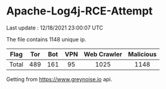 
# Apache-Log4j-RCE-Attempt

Last update : 12/18/2021 23:00:07 UTC

The file contains 1148 unique ip.

| Flag | Tor | Bot | VPN | Web Crawler | Malicious |
| :-:  | :-: | :-: | :-: | :-:         | :-:       |
| Total| 489  | 161  | 95  | 1025          | 1148        |

Getting from https://www.greynoise.io api.